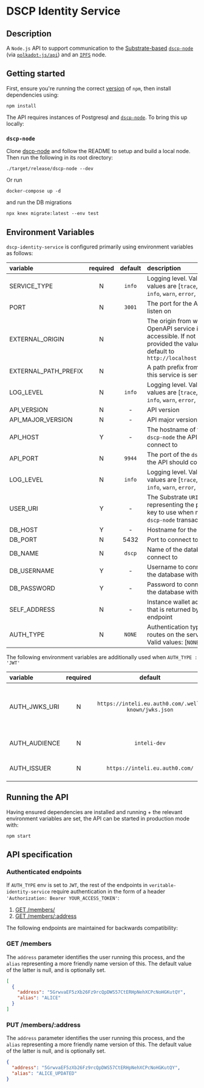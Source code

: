# DSCP Identity Service

## Description

A `Node.js` API to support communication to the [Substrate-based](https://www.substrate.io/) [`dscp-node`](https://github.com/digicatapult/dscp-node) (via [`polkadot-js/api`](https://www.npmjs.com/package/@polkadot/api)) and an [`IPFS`](https://ipfs.io/) node.

## Getting started

First, ensure you're running the correct [version](.node-version) of `npm`, then install dependencies using:

```
npm install
```

The API requires instances of Postgresql and [`dscp-node`](https://github.com/digicatapult/dscp-node).
To bring this up locally:

### `dscp-node`

Clone [dscp-node](https://github.com/digicatapult/dscp-node) and follow the README to setup and build a local node. Then run the following in its root directory:

```
./target/release/dscp-node --dev
```

Or run

```
docker-compose up -d
```

and run the DB migrations

```
npx knex migrate:latest --env test
```

## Environment Variables

`dscp-identity-service` is configured primarily using environment variables as follows:

| variable             | required | default | description                                                                                                                   |
| :------------------- | :------: | :-----: | :---------------------------------------------------------------------------------------------------------------------------- |
| SERVICE_TYPE         |    N     | `info`  | Logging level. Valid values are [`trace`, `debug`, `info`, `warn`, `error`, `fatal`]                                          |
| PORT                 |    N     | `3001`  | The port for the API to listen on                                                                                             |
| EXTERNAL_ORIGIN      |    N     |         | The origin from which the OpenAPI service is accessible. If not provided the value will default to `http://localhost:${PORT}` |
| EXTERNAL_PATH_PREFIX |    N     |         | A path prefix from which this service is served                                                                               |
| LOG_LEVEL            |    N     | `info`  | Logging level. Valid values are [`trace`, `debug`, `info`, `warn`, `error`, `fatal`]                                          |
| API_VERSION          |    N     |    -    | API version                                                                                                                   |
| API_MAJOR_VERSION    |    N     |    -    | API major version                                                                                                             |
| API_HOST             |    Y     |    -    | The hostname of the `dscp-node` the API should connect to                                                                     |
| API_PORT             |    N     | `9944`  | The port of the `dscp-node` the API should connect to                                                                         |
| LOG_LEVEL            |    N     | `info`  | Logging level. Valid values are [`trace`, `debug`, `info`, `warn`, `error`, `fatal`]                                          |
| USER_URI             |    Y     |    -    | The Substrate `URI` representing the private key to use when making `dscp-node` transactions                                  |
| DB_HOST              |    Y     |    -    | Hostname for the db                                                                                                           |
| DB_PORT              |    N     |  5432   | Port to connect to the db                                                                                                     |
| DB_NAME              |    N     | `dscp`  | Name of the database to connect to                                                                                            |
| DB_USERNAME          |    Y     |    -    | Username to connect to the database with                                                                                      |
| DB_PASSWORD          |    Y     |    -    | Password to connect to the database with                                                                                      |
| SELF_ADDRESS         |    N     |    -    | Instance wallet address that is returned by `/self` endpoint                                                                  |
| AUTH_TYPE            |    N     | `NONE`  | Authentication type for routes on the service. Valid values: [`NONE`, `JWT`]                                                  |

The following environment variables are additionally used when `AUTH_TYPE : 'JWT'`

| variable      | required |                       default                       | description                                                   |
| :------------ | :------: | :-------------------------------------------------: | :------------------------------------------------------------ |
| AUTH_JWKS_URI |    N     | `https://inteli.eu.auth0.com/.well-known/jwks.json` | JSON Web Key Set containing public keys used by the Auth0 API |
| AUTH_AUDIENCE |    N     |                    `inteli-dev`                     | Identifier of the Auth0 API                                   |
| AUTH_ISSUER   |    N     |           `https://inteli.eu.auth0.com/`            | Domain of the Auth0 API                                       |

## Running the API

Having ensured dependencies are installed and running + the relevant environment variables are set, the API can be started in production mode with:

```
npm start
```

## API specification

### Authenticated endpoints

If `AUTH_TYPE` env is set to `JWT`, the rest of the endpoints in `veritable-identity-service` require authentication in the form of a header `'Authorization: Bearer YOUR_ACCESS_TOKEN'`:

1. [GET /members/](#GET-/members)
2. [GET /members/:address](#PUT-/members/:address)

The following endpoints are maintained for backwards compatibility:

### GET /members

The `address` parameter identifies the user running this process, and the `alias` representing a more friendly name version of this. The default value of the latter is null, and is optionally set.

```json
[
  {
    "address": "5GrwvaEF5zXb26Fz9rcQpDWS57CtERHpNehXCPcNoHGKutQY",
    "alias": "ALICE"
  }
]
```

### PUT /members/:address

The `address` parameter identifies the user running this process, and the `alias` representing a more friendly name version of this. The default value of the latter is null, and is optionally set.

```json
{
  "address": "5GrwvaEF5zXb26Fz9rcQpDWS57CtERHpNehXCPcNoHGKutQY",
  "alias": "ALICE_UPDATED"
}
```

